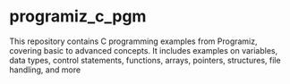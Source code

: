 # programiz_c_pgm
This repository contains C programming examples from Programiz, covering basic to advanced concepts. It includes examples on variables, data types, control statements, functions, arrays, pointers, structures, file handling, and more
